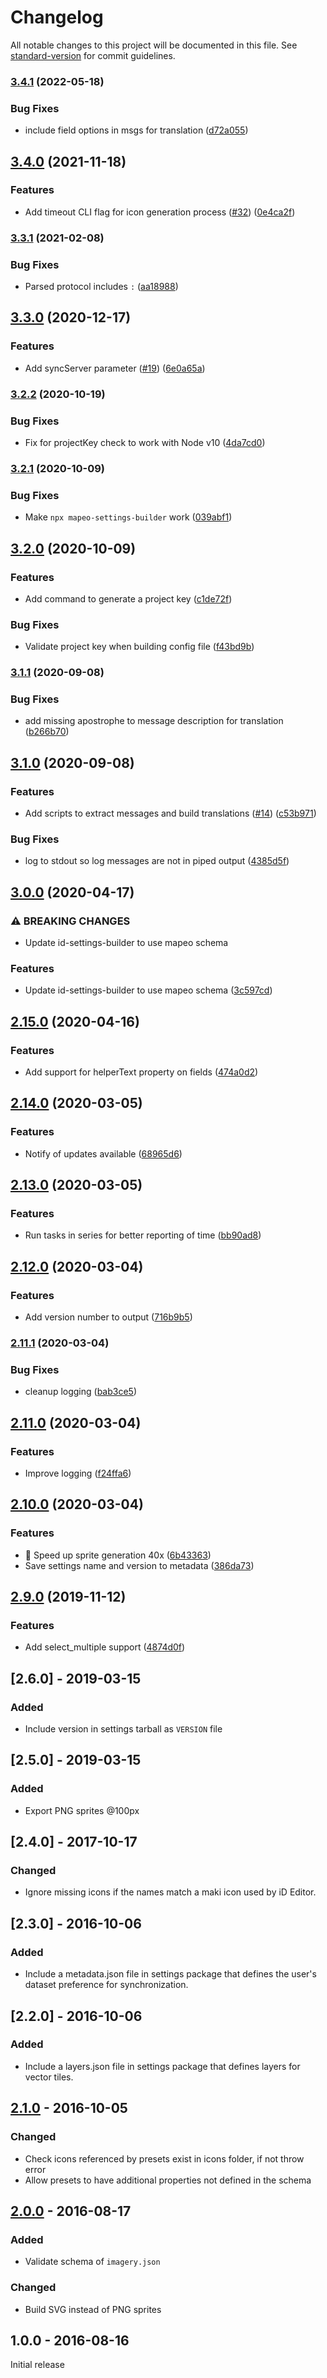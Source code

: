 # Changelog

All notable changes to this project will be documented in this file. See [standard-version](https://github.com/conventional-changelog/standard-version) for commit guidelines.

### [3.4.1](https://github.com/digidem/mapeo-settings-builder/compare/v3.4.0...v3.4.1) (2022-05-18)


### Bug Fixes

* include field options in msgs for translation ([d72a055](https://github.com/digidem/mapeo-settings-builder/commit/d72a0555651b61b8a3a8f6debefdbc440bbaf004))

## [3.4.0](https://github.com/digidem/mapeo-settings-builder/compare/v3.3.1...v3.4.0) (2021-11-18)


### Features

* Add timeout CLI flag for icon generation process ([#32](https://github.com/digidem/mapeo-settings-builder/issues/32)) ([0e4ca2f](https://github.com/digidem/mapeo-settings-builder/commit/0e4ca2f38b88e434c29ab15fc5e9d2c615da85fb))

### [3.3.1](https://github.com/digidem/mapeo-settings-builder/compare/v3.3.0...v3.3.1) (2021-02-08)


### Bug Fixes

* Parsed protocol includes `:` ([aa18988](https://github.com/digidem/mapeo-settings-builder/commit/aa18988179d9d077eb0b1a21bdb45219d030e637))

## [3.3.0](https://github.com/digidem/mapeo-settings-builder/compare/v3.2.2...v3.3.0) (2020-12-17)


### Features

* Add syncServer parameter ([#19](https://github.com/digidem/mapeo-settings-builder/issues/19)) ([6e0a65a](https://github.com/digidem/mapeo-settings-builder/commit/6e0a65a91e009481cd15b2f346778d912530bd5b))

### [3.2.2](https://github.com/digidem/mapeo-settings-builder/compare/v3.2.1...v3.2.2) (2020-10-19)


### Bug Fixes

* Fix for projectKey check to work with Node v10 ([4da7cd0](https://github.com/digidem/mapeo-settings-builder/commit/4da7cd0d7ce483915352891d6941f4ace9b75ece))

### [3.2.1](https://github.com/digidem/mapeo-settings-builder/compare/v3.2.0...v3.2.1) (2020-10-09)


### Bug Fixes

* Make `npx mapeo-settings-builder` work ([039abf1](https://github.com/digidem/mapeo-settings-builder/commit/039abf1d20e0e7bd1d1a6fbd5315d40b88ccb489))

## [3.2.0](https://github.com/digidem/mapeo-settings-builder/compare/v3.1.1...v3.2.0) (2020-10-09)


### Features

* Add command to generate a project key ([c1de72f](https://github.com/digidem/mapeo-settings-builder/commit/c1de72fba9342da68402e1dd05cbe53d14cc0707))


### Bug Fixes

* Validate project key when building config file ([f43bd9b](https://github.com/digidem/mapeo-settings-builder/commit/f43bd9b5978e26606ec064a6e068003cc58a01b7))

### [3.1.1](https://github.com/digidem/mapeo-settings-builder/compare/v3.1.0...v3.1.1) (2020-09-08)


### Bug Fixes

* add missing apostrophe to message description for translation ([b266b70](https://github.com/digidem/mapeo-settings-builder/commit/b266b70b2c751ee37f7b6993f399d5f786d90381))

## [3.1.0](https://github.com/digidem/mapeo-settings-builder/compare/v3.0.0...v3.1.0) (2020-09-08)


### Features

* Add scripts to extract messages and build translations ([#14](https://github.com/digidem/mapeo-settings-builder/issues/14)) ([c53b971](https://github.com/digidem/mapeo-settings-builder/commit/c53b9713cef1c82162644d21376aaf1c17db0742))


### Bug Fixes

* log to stdout so log messages are not in piped output ([4385d5f](https://github.com/digidem/mapeo-settings-builder/commit/4385d5f20328bf7fd500e8b108a505718cc52616))

## [3.0.0](https://github.com/digidem/mapeo-settings-builder/compare/v2.15.0...v3.0.0) (2020-04-17)


### ⚠ BREAKING CHANGES

* Update id-settings-builder to use mapeo schema

### Features

* Update id-settings-builder to use mapeo schema ([3c597cd](https://github.com/digidem/mapeo-settings-builder/commit/3c597cd406704f3b86ff73b834dbb7577b67b268))

## [2.15.0](https://github.com/digidem/mapeo-settings-builder/compare/v2.14.0...v2.15.0) (2020-04-16)


### Features

* Add support for helperText property on fields ([474a0d2](https://github.com/digidem/mapeo-settings-builder/commit/474a0d2e5d70ec6592405526dadf526093f8c46c))

## [2.14.0](https://github.com/digidem/mapeo-settings-builder/compare/v2.13.0...v2.14.0) (2020-03-05)


### Features

* Notify of updates available ([68965d6](https://github.com/digidem/mapeo-settings-builder/commit/68965d607197abafffd741311233f1b56ceb0caa))

## [2.13.0](https://github.com/digidem/mapeo-settings-builder/compare/v2.12.0...v2.13.0) (2020-03-05)


### Features

* Run tasks in series for better reporting of time ([bb90ad8](https://github.com/digidem/mapeo-settings-builder/commit/bb90ad84be7fc3e2e1b43f14beaf1bdedbb4021c))

## [2.12.0](https://github.com/digidem/mapeo-settings-builder/compare/v2.11.1...v2.12.0) (2020-03-04)


### Features

* Add version number to output ([716b9b5](https://github.com/digidem/mapeo-settings-builder/commit/716b9b5ad67f21bfe4606b4f9e4c3cd23acf950e))

### [2.11.1](https://github.com/digidem/mapeo-settings-builder/compare/v2.11.0...v2.11.1) (2020-03-04)


### Bug Fixes

* cleanup logging ([bab3ce5](https://github.com/digidem/mapeo-settings-builder/commit/bab3ce5a28d6f92bb332eea64a5ea697191d4d6a))

## [2.11.0](https://github.com/digidem/mapeo-settings-builder/compare/v2.10.0...v2.11.0) (2020-03-04)


### Features

* Improve logging ([f24ffa6](https://github.com/digidem/mapeo-settings-builder/commit/f24ffa6d18130f55d928beb1597bd838abecff4a))

## [2.10.0](https://github.com/digidem/mapeo-settings-builder/compare/v2.9.0...v2.10.0) (2020-03-04)


### Features

* 🚀 Speed up sprite generation 40x ([6b43363](https://github.com/digidem/mapeo-settings-builder/commit/6b433637440cf78daa6b8d442c9fde0d3a7850ef))
* Save settings name and version to metadata ([386da73](https://github.com/digidem/mapeo-settings-builder/commit/386da73af447d58c1c403af38bce3c8a5260e440))

## [2.9.0](https://github.com/digidem/mapeo-settings-builder/compare/v2.8.0...v2.9.0) (2019-11-12)


### Features

* Add select_multiple support ([4874d0f](https://github.com/digidem/mapeo-settings-builder/commit/4874d0f13297f849fb3ae53c2453ae439efa34c4))

## [2.6.0] - 2019-03-15
### Added
- Include version in settings tarball as `VERSION` file

## [2.5.0] - 2019-03-15
### Added
- Export PNG sprites @100px

## [2.4.0] - 2017-10-17
### Changed
- Ignore missing icons if the names match a maki icon used by iD Editor.

## [2.3.0] - 2016-10-06
### Added
- Include a metadata.json file in settings package that defines the user's
  dataset preference for synchronization.

## [2.2.0] - 2016-10-06
### Added
- Include a layers.json file in settings package that defines layers for vector tiles.

## [2.1.0] - 2016-10-05
### Changed
- Check icons referenced by presets exist in icons folder, if not throw error
- Allow presets to have additional properties not defined in the schema

## [2.0.0] - 2016-08-17
### Added
- Validate schema of `imagery.json`

### Changed
- Build SVG instead of PNG sprites

## 1.0.0 - 2016-08-16

Initial release

[2.1.0]: https://github.com/digidem/mapeo-settings-builder/compare/v2.0.0...v2.1.0
[2.0.0]: https://github.com/digidem/mapeo-settings-builder/compare/v1.0.0...v2.0.0
